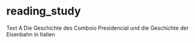 # reading_study
Text A Die Geschichte des Comboio Presidencial und die Geschichte der Eisenbahn in Italien
